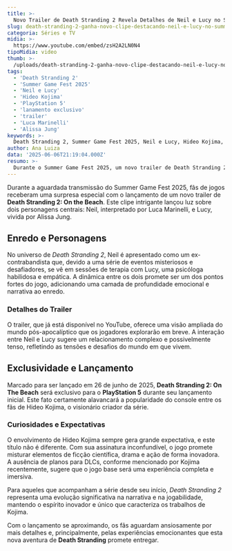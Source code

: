 ```yaml
---
title: >-
  Novo Trailer de Death Stranding 2 Revela Detalhes de Neil e Lucy no Summer Game Fest 2025
slug: death-stranding-2-ganha-novo-clipe-destacando-neil-e-lucy-no-summer-game-fest
categoria: Séries e TV
midia: >-
  https://www.youtube.com/embed/zsH2A2LN0N4
tipoMidia: video
thumb: >-
  /uploads/death-stranding-2-ganha-novo-clipe-destacando-neil-e-lucy-no-summer-game-fest-preview.jpg
tags:
  - 'Death Stranding 2'
  - 'Summer Game Fest 2025'
  - 'Neil e Lucy'
  - 'Hideo Kojima'
  - 'PlayStation 5'
  - 'lanamento exclusivo'
  - 'trailer'
  - 'Luca Marinelli'
  - 'Alissa Jung'
keywords: >-
  Death Stranding 2, Summer Game Fest 2025, Neil e Lucy, Hideo Kojima, PlayStation 5, lançamento exclusivo, trailer, Luca Marinelli, Alissa Jung
author: Ana Luiza
data: '2025-06-06T21:19:04.000Z'
resumo: >-
  Durante o Summer Game Fest 2025, um novo trailer de Death Stranding 2: On the Beach foi apresentado, destacando os personagens Neil e Lucy. O jogo, exclusivo para PlayStation 5, será lançado em 26 de junho.
---
```


Durante a aguardada transmissão do Summer Game Fest 2025, fãs de jogos receberam uma surpresa especial com o lançamento de um novo trailer de **Death Stranding 2: On the Beach**. Este clipe intrigante lançou luz sobre dois personagens centrais: Neil, interpretado por Luca Marinelli, e Lucy, vivida por Alissa Jung.

## Enredo e Personagens

No universo de _Death Stranding 2_, Neil é apresentado como um ex-contrabandista que, devido a uma série de eventos misteriosos e desafiadores, se vê em sessões de terapia com Lucy, uma psicóloga habilidosa e empática. A dinâmica entre os dois promete ser um dos pontos fortes do jogo, adicionando uma camada de profundidade emocional e narrativa ao enredo.

### Detalhes do Trailer

O trailer, que já está disponível no YouTube, oferece uma visão ampliada do mundo pós-apocalíptico que os jogadores explorarão em breve. A interação entre Neil e Lucy sugere um relacionamento complexo e possivelmente tenso, refletindo as tensões e desafios do mundo em que vivem.

## Exclusividade e Lançamento

Marcado para ser lançado em 26 de junho de 2025, **Death Stranding 2: On The Beach** será exclusivo para o **PlayStation 5** durante seu lançamento inicial. Este fato certamente alavancará a popularidade do console entre os fãs de Hideo Kojima, o visionário criador da série.

### Curiosidades e Expectativas

O envolvimento de Hideo Kojima sempre gera grande expectativa, e este título não é diferente. Com sua assinatura inconfundível, o jogo promete misturar elementos de ficção científica, drama e ação de forma inovadora. A ausência de planos para DLCs, conforme mencionado por Kojima recentemente, sugere que o jogo base será uma experiência completa e imersiva.

Para aqueles que acompanham a série desde seu início, _Death Stranding 2_ representa uma evolução significativa na narrativa e na jogabilidade, mantendo o espírito inovador e único que caracteriza os trabalhos de Kojima.

Com o lançamento se aproximando, os fãs aguardam ansiosamente por mais detalhes e, principalmente, pelas experiências emocionantes que esta nova aventura de **Death Stranding** promete entregar.